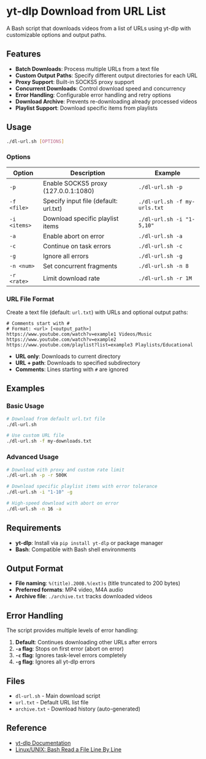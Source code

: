 

# yt-dlp Download from URL List

A Bash script that downloads videos from a list of URLs using yt-dlp with customizable options and output paths.

## Features

- **Batch Downloads**: Process multiple URLs from a text file
- **Custom Output Paths**: Specify different output directories for each URL
- **Proxy Support**: Built-in SOCKS5 proxy support
- **Concurrent Downloads**: Control download speed and concurrency
- **Error Handling**: Configurable error handling and retry options
- **Download Archive**: Prevents re-downloading already processed videos
- **Playlist Support**: Download specific items from playlists

## Usage

```bash
./dl-url.sh [OPTIONS]
```

### Options

| Option | Description | Example |
|--------|-------------|---------|
| `-p` | Enable SOCKS5 proxy (127.0.0.1:1080) | `./dl-url.sh -p` |
| `-f <file>` | Specify input file (default: url.txt) | `./dl-url.sh -f my-urls.txt` |
| `-i <items>` | Download specific playlist items | `./dl-url.sh -i "1-5,10"` |
| `-a` | Enable abort on error | `./dl-url.sh -a` |
| `-c` | Continue on task errors | `./dl-url.sh -c` |
| `-g` | Ignore all errors | `./dl-url.sh -g` |
| `-n <num>` | Set concurrent fragments | `./dl-url.sh -n 8` |
| `-r <rate>` | Limit download rate | `./dl-url.sh -r 1M` |

### URL File Format

Create a text file (default: `url.txt`) with URLs and optional output paths:

```
# Comments start with #
# Format: <url> [<output_path>]
https://www.youtube.com/watch?v=example1 Videos/Music
https://www.youtube.com/watch?v=example2
https://www.youtube.com/playlist?list=example3 Playlists/Educational
```

- **URL only**: Downloads to current directory
- **URL + path**: Downloads to specified subdirectory
- **Comments**: Lines starting with `#` are ignored

## Examples

### Basic Usage
```bash
# Download from default url.txt file
./dl-url.sh

# Use custom URL file
./dl-url.sh -f my-downloads.txt
```

### Advanced Usage
```bash
# Download with proxy and custom rate limit
./dl-url.sh -p -r 500K

# Download specific playlist items with error tolerance
./dl-url.sh -i "1-10" -g

# High-speed download with abort on error
./dl-url.sh -n 16 -a
```

## Requirements

- **yt-dlp**: Install via `pip install yt-dlp` or package manager
- **Bash**: Compatible with Bash shell environments

## Output Format

- **File naming**: `%(title).200B.%(ext)s` (title truncated to 200 bytes)
- **Preferred formats**: MP4 video, M4A audio
- **Archive file**: `./archive.txt` tracks downloaded videos

## Error Handling

The script provides multiple levels of error handling:

1. **Default**: Continues downloading other URLs after errors
2. **`-a` flag**: Stops on first error (abort on error)
3. **`-c` flag**: Ignores task-level errors completely
4. **`-g` flag**: Ignores all yt-dlp errors

## Files

- `dl-url.sh` - Main download script
- `url.txt` - Default URL list file
- `archive.txt` - Download history (auto-generated)

## Reference

* [yt-dlp Documentation](https://github.com/yt-dlp/yt-dlp)
* [Linux/UNIX: Bash Read a File Line By Line](https://www.cyberciti.biz/faq/unix-howto-read-line-by-line-from-file/)